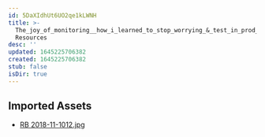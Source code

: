 ```yaml
---
id: 5DaXIdhUt6UO2qe1kLWNH
title: >-
  The_joy_of_monitoring__how_i_learned_to_stop_worrying_&_test_in_prod_by_amber_race
  Resources
desc: ''
updated: 1645225706382
created: 1645225706382
stub: false
isDir: true
---
```

## Imported Assets
- [RB 2018-11-1012.jpg](/assets/rb-2018-11-1012-l8wHEwn3hbpF.jpg)
